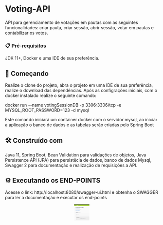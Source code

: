 # Voting-API

API para gerenciamento de votações em pautas com as seguintes funcionalidades: criar pauta, 
criar sessão, abrir sessão, votar em pautas e contabilizar os votos.

### 📋 Pré-requisitos

JDK 11+, Docker e uma IDE de sua preferência.

## 🚀 Começando

Realize o clone do projeto, abra o projeto em uma IDE de sua preferência, realize 
o download das dependências. Após as configrações iniciais, com o docker instalado realize o seguinte comando:

docker run --name votingSessionDB -p 3306:3306/tcp -e MYSQL_ROOT_PASSWORD=123 -d mysql

Este comando iniciará um container docker com o servidor mysql, ao iniciar a aplicação o banco de dados e as tabelas 
serão criadas pelo Spring Boot

## 🛠️ Construído com

Java 11, Spring Boot, Bean Validation para validações de objetos, Java Persistence API (JPA) para persistêcia de 
dados, banco de dados Mysql, Swagger 2 para documentação e realização de requisições a API.

## ⚙️ Executando os END-POINTS

Acesse o link: http://localhost:8080/swagger-ui.html e obtenha o SWAGGER para ler a documentação e executar os end-points

<div align="center">
    <img src="./assets/img.png" width="50px"/>
</div>